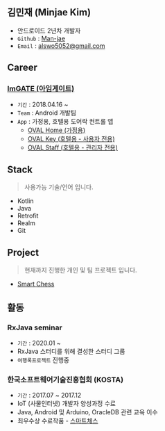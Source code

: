 ## **김민재** (Minjae Kim)
- 안드로이드 2년차 개발자 
- `Github` : [Man-jae](https://github.com/Man-jae)
- `Email` : alswo5052@gmail.com


## Career
### [ImGATE (아임게이트)](http://www.imgate.co.kr/)
* `기간` : 2018.04.16 ~
* `Team` : Android 개발팀
* `App` : 가정용, 호텔용 도어락 컨트롤 앱
    * [OVAL Home (가정용)](https://play.google.com/store/apps/details?id=kr.co.imgate.home2.oval)
    * [OVAL Key (호텔용 - 사용자 전용)](https://play.google.com/store/apps/details?id=kr.co.imgate.hospitality.user2.oval)
    * [OVAL Staff (호텔용 - 관리자 전용)](https://play.google.com/store/apps/details?id=kr.co.imgate.hospitality.staff.oval)


## Stack
> 사용가능 기술/언어 입니다.

- Kotlin
- Java
- Retrofit
- Realm
- Git


## Project
> 현재까지 진행한 개인 및 팀 프로젝트 입니다.
- [Smart Chess](project/smartchess.md)


## 활동
### RxJava seminar
* `기간` : 2020.01 ~
* RxJava 스터디를 위해 결성한 스터디 그룹
* `여행록프로젝트` 진행중

### 한국소프트웨어기술진흥협회 (KOSTA)
* `기간` : 2017.07 ~ 2017.12
* IoT (사물인터넷) 개발자 양성과정 수료 
* Java, Android 및 Arduino, OracleDB 관련 교육 이수
* 최우수상 수료작품 - [스마트체스](project/smartchess.md)
